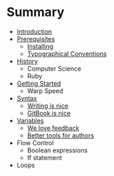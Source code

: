 # Summary

* [Introduction](README.md)
* [Prerequisites](prerequisites/README.md)
   * [Installing](prerequisites/installing.md)
   * [Typographical Conventions](prerequisites/typographical_conventions.md)
* [History](history/README.md)
   * Computer Science
   * Ruby
* [Getting Started](getting_started/README.md)
   * Warp Speed
* [Syntax](syntax/README.md)
   * [Writing is nice](part1/writing.md)
   * [GitBook is nice](part1/gitbook.md)
* [Variables](variables/README.md)
   * [We love feedback](part2/feedback_please.md)
   * [Better tools for authors](part2/better_tools.md)
* Flow Control
   * Boolean expressions
   * If statement
* Loops

